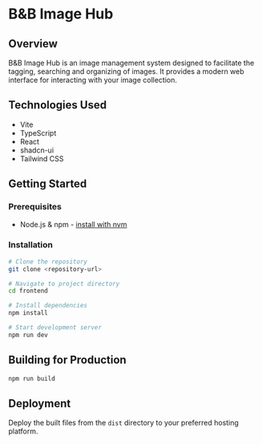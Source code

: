 # B&B Image Hub

## Overview
B&B Image Hub is an image management system designed to facilitate the tagging, searching and organizing of images. It provides a modern web interface for interacting with your image collection.

## Technologies Used
- Vite
- TypeScript  
- React
- shadcn-ui
- Tailwind CSS

## Getting Started

### Prerequisites
- Node.js & npm - [install with nvm](https://github.com/nvm-sh/nvm#installing-and-updating)

### Installation
```sh
# Clone the repository
git clone <repository-url>

# Navigate to project directory  
cd frontend

# Install dependencies
npm install

# Start development server
npm run dev
```

## Building for Production
```sh
npm run build
```

## Deployment
Deploy the built files from the `dist` directory to your preferred hosting platform.